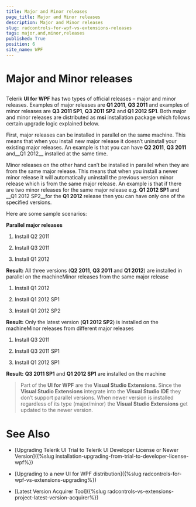 ```yaml
---
title: Major and Minor releases
page_title: Major and Minor releases
description: Major and Minor releases
slug: radcontrols-for-wpf-vs-extensions-releases
tags: major,and,minor,releases
published: True
position: 6
site_name: WPF
---
```


# Major and Minor releases

## 

Telerik __UI for WPF__ has two types of official releases – major and minor releases. Examples of major releases are __Q1 2011__, __Q3 2011__ and examples of minor releases are __Q3 2011 SP1__, __Q3 2011 SP2__ and __Q1 2012 SP1__. Both major and minor releases are distributed as __msi__ installation package which follows certain upgrade logic explained below.

First, major releases can be installed in parallel on the same machine. This means that when you install new major release it doesn’t uninstall your existing major releases. An example is that you can have __Q2 2011__, __Q3 2011__ and__Q1 2012__ installed at the same time.

Minor releases on the other hand can’t be installed in parallel when they are from the same major release. This means that when you install a newer minor release it will automatically uninstall the previous version minor release which is from the same major release. An example is that if there are two minor releases for the same major release e.g. __Q1 2012 SP1__ and __Q1 2012 SP2__for the __Q1 2012__ release then you can have only one of the specified versions.

Here are some sample scenarios:

__Parallel major releases__

1. Install Q2 2011

1. Install Q3 2011

1. Install Q1 2012

__Result:__ All three versions (__Q2 2011__, __Q3 2011__ and __Q1 2012__) are installed in parallel on the machineMinor releases from the same major release

1. Install Q1 2012

1. Install Q1 2012 SP1

1. Install Q1 2012 SP2

__Result:__ Only the latest version (__Q1 2012 SP2__) is installed on the machineMinor releases from different major releases

1. Install Q3 2011

1. Install Q3 2011 SP1

1. Install Q1 2012 SP1

__Result:__ __Q3 2011 SP1__ and __Q1 2012 SP1__ are installed on the machine

>Part of the __UI for WPF__ are the __Visual Studio Extensions__. Since the __Visual Studio Extensions__ integrate into the __Visual Studio IDE__ they don’t support parallel versions. When newer version is installed regardless of its type (major/minor) the __Visual Studio Extensions__ get updated to the newer version.

# See Also

 * [Upgrading Telerik UI Trial to Telerik UI Developer License or Newer Version]({%slug installation-upgrading-from-trial-to-developer-license-wpf%})

 * [Upgrading to a new UI for WPF distribution]({%slug radcontrols-for-wpf-vs-extensions-upgrading%})

 * [Latest Version Acquirer Tool]({%slug radcontrols-vs-extensions-project-latest-version-acquirer%})
